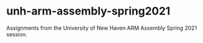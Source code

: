 # unh-arm-assembly-spring2021
Assignments from the University of New Haven ARM Assembly Spring 2021 session.
